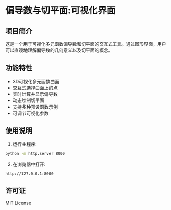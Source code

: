 # 偏导数与切平面:可视化界面

## 项目简介
这是一个用于可视化多元函数偏导数和切平面的交互式工具。通过图形界面，用户可以直观地理解偏导数的几何意义以及切平面的概念。

## 功能特性
- 3D可视化多元函数曲面
- 交互式选择曲面上的点
- 实时计算并显示偏导数
- 动态绘制切平面
- 支持多种预设函数示例
- 可调节可视化参数


## 使用说明
1. 运行主程序:
```bash
python -m http.server 8000
```
2. 在浏览器中打开:
```
http://127.0.0.1:8000
```

## 许可证
MIT License
